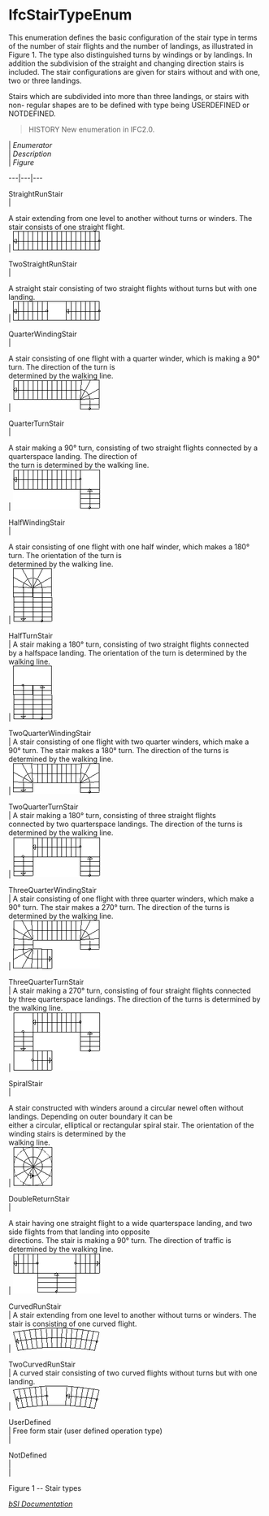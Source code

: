 IfcStairTypeEnum
================
This enumeration defines the basic configuration of the stair type in terms of
the number of stair flights and the number of landings, as illustrated in
Figure 1. The type also distinguished turns by windings or by landings. In
addition the subdivision of the straight and changing direction stairs is
included. The stair configurations are given for stairs without and with one,
two or three landings.  
  
Stairs which are subdivided into more than three landings, or stairs with non-
regular shapes are to be defined with type being USERDEFINED or NOTDEFINED.  
  
> HISTORY  New enumeration in IFC2.0.  
  
  
  
  
  
  
|  _Enumerator_  
|  _Description_  
|  _Figure_  
  
---|---|---  
  
  
StraightRunStair  
|  
  
A stair extending from one level to another without turns or winders. The
stair consists of one straight flight.  
| ![](../figures/ifcstairtypeenum-fig01.gif)  
  
  
  
TwoStraightRunStair  
|  
  
A straight stair consisting of two straight flights without turns but with one
landing.  
| ![](../figures/ifcstairtypeenum-fig06.gif)  
  
  
  
QuarterWindingStair  
|  
  
A stair consisting of one flight with a quarter winder, which is making a 90°
turn. The direction of the turn is  
determined by the walking line.  
| ![](../figures/ifcstairtypeenum-fig02.gif)  
  
  
  
QuarterTurnStair  
|  
  
A stair making a 90° turn, consisting of two straight flights connected by a
quarterspace landing. The direction of  
the turn is determined by the walking line.  
| ![](../figures/ifcstairtypeenum-fig07.gif)  
  
  
  
HalfWindingStair  
|  
  
A stair consisting of one flight with one half winder, which makes a 180°
turn. The orientation of the turn is  
determined by the walking line.  
| ![](../figures/ifcstairtypeenum-fig04.gif)  
  
  
  
HalfTurnStair  
| A stair making a 180° turn, consisting of two straight flights connected  
by a halfspace landing. The orientation of the turn is determined by the
walking line.  
| ![](../figures/ifcstairtypeenum-fig08.gif)  
  
  
  
TwoQuarterWindingStair  
| A stair consisting of one flight with two quarter winders, which make a  
90° turn. The stair makes a 180° turn. The direction of the turns is
determined by the walking line.  
| ![](../figures/ifcstairtypeenum-fig03.gif)  
  
  
  
TwoQuarterTurnStair  
| A stair making a 180° turn, consisting of three straight flights  
connected by two quarterspace landings. The direction of the turns is
determined by the walking line.  
| ![](../figures/ifcstairtypeenum-fig10.gif)  
  
  
  
ThreeQuarterWindingStair  
| A stair consisting of one flight with three quarter winders, which make a  
90° turn. The stair makes a 270° turn. The direction of the turns is
determined by the walking line.  
| ![](../figures/ifcstairtypeenum-fig03a.gif)  
  
  
  
ThreeQuarterTurnStair  
| A stair making a 270° turn, consisting of four straight flights connected  
by three quarterspace landings. The direction of the turns is determined by
the walking line.  
| ![](../figures/ifcstairtypeenum-fig10a.gif)  
  
  
  
SpiralStair  
|  
  
A stair constructed with winders around a circular newel often without
landings. Depending on outer boundary it can be  
either a circular, elliptical or rectangular spiral stair. The orientation of
the winding stairs is determined by the  
walking line.  
| ![](../figures/ifcstairtypeenum-fig05.gif)  
  
  
  
DoubleReturnStair  
|  
  
A stair having one straight flight to a wide quarterspace landing, and two
side flights from that landing into opposite  
directions. The stair is making a 90° turn. The direction of traffic is
determined by the walking line.  
| ![](../figures/ifcstairtypeenum-fig09.gif)  
  
  
  
CurvedRunStair  
| A stair extending from one level to another without turns or winders. The  
stair is consisting of one curved flight.  
| ![](../figures/ifcstairtypeenum-fig11.gif)  
  
  
  
TwoCurvedRunStair  
| A curved stair consisting of two curved flights without turns but with one  
landing.  
| ![](../figures/ifcstairtypeenum-fig12.gif)  
  
  
  
UserDefined  
| Free form stair (user defined operation type)  
|  
  
  
  
NotDefined  
|  
|  
  
  
  
  
  
  
  
  

Figure 1 -- Stair types

  
  
  
  
  
[ _bSI
Documentation_](https://standards.buildingsmart.org/IFC/DEV/IFC4_2/FINAL/HTML/schema/ifcsharedbldgelements/lexical/ifcstairtypeenum.htm)


